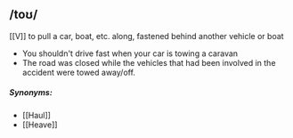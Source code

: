 ## /toʊ/  
[[V]]
to pull a car, boat, etc. along, fastened behind another vehicle or boat

- You shouldn't drive fast when your car is towing a caravan 
- The road was closed while the vehicles that had been involved in the accident were towed away/off.

##### Synonyms:
- [[Haul]]
- [[Heave]]